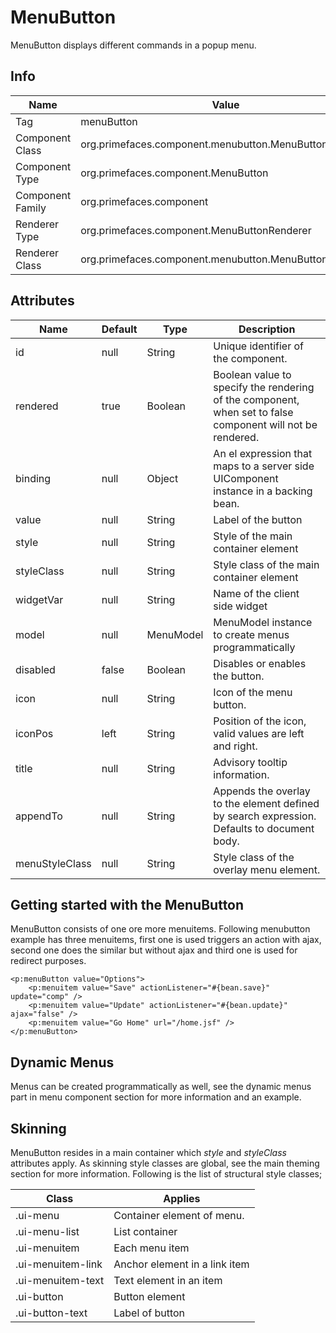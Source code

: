 # MenuButton

MenuButton displays different commands in a popup menu.

## Info

| Name | Value |
| - | - |
| Tag | menuButton
| Component Class | org.primefaces.component.menubutton.MenuButton
| Component Type | org.primefaces.component.MenuButton
| Component Family | org.primefaces.component |
| Renderer Type | org.primefaces.component.MenuButtonRenderer
| Renderer Class | org.primefaces.component.menubutton.MenuButtonRenderer

## Attributes

| Name | Default | Type | Description | 
| --- | --- | --- | --- |
id | null | String | Unique identifier of the component.
rendered | true | Boolean | Boolean value to specify the rendering of the component, when set to false component will not be rendered.
binding | null | Object | An el expression that maps to a server side UIComponent instance in a backing bean.
value | null | String | Label of the button
style | null | String | Style of the main container element
styleClass | null | String | Style class of the main container element
widgetVar | null | String | Name of the client side widget
model | null | MenuModel | MenuModel instance to create menus programmatically
disabled | false | Boolean | Disables or enables the button.
icon | null | String | Icon of the menu button.
iconPos | left | String | Position of the icon, valid values are left and right.
title | null | String | Advisory tooltip information.
appendTo | null | String | Appends the overlay to the element defined by search expression. Defaults to document body.
menuStyleClass | null | String | Style class of the overlay menu element.

## Getting started with the MenuButton
MenuButton consists of one ore more menuitems. Following menubutton example has three
menuitems, first one is used triggers an action with ajax, second one does the similar but without
ajax and third one is used for redirect purposes.

```xhtml
<p:menuButton value="Options">
    <p:menuitem value="Save" actionListener="#{bean.save}" update="comp" />
    <p:menuitem value="Update" actionListener="#{bean.update}" ajax="false" />
    <p:menuitem value="Go Home" url="/home.jsf" />
</p:menuButton>
```
## Dynamic Menus
Menus can be created programmatically as well, see the dynamic menus part in menu component
section for more information and an example.

## Skinning
MenuButton resides in a main container which _style_ and _styleClass_ attributes apply. As skinning
style classes are global, see the main theming section for more information. Following is the list of
structural style classes;

| Class | Applies | 
| --- | --- | 
.ui-menu | Container element of menu.
.ui-menu-list | List container
.ui-menuitem | Each menu item
.ui-menuitem-link | Anchor element in a link item
.ui-menuitem-text | Text element in an item
.ui-button | Button element
.ui-button-text | Label of button
